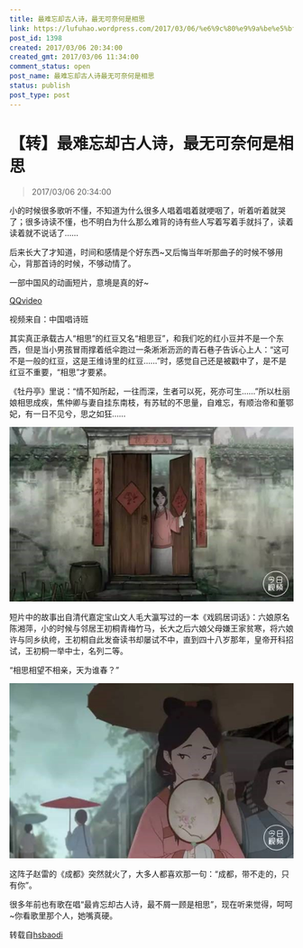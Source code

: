 ```yaml
---
title: 最难忘却古人诗，最无可奈何是相思
link: https://lufuhao.wordpress.com/2017/03/06/%e6%9c%80%e9%9a%be%e5%bf%98%e5%8d%b4%e5%8f%a4%e4%ba%ba%e8%af%97%ef%bc%8c%e6%9c%80%e6%97%a0%e5%8f%af%e5%a5%88%e4%bd%95%e6%98%af%e7%9b%b8%e6%80%9d/
post_id: 1398
created: 2017/03/06 20:34:00
created_gmt: 2017/03/06 11:34:00
comment_status: open
post_name: 最难忘却古人诗最无可奈何是相思
status: publish
post_type: post
---
```


# 【转】最难忘却古人诗，最无可奈何是相思

> 2017/03/06 20:34:00

小的时候很多歌听不懂，不知道为什么很多人唱着唱着就哽咽了，听着听着就哭了；很多诗读不懂，也不明白为什么那么难背的诗有些人写着写着手就抖了，读着读着就不说话了……

后来长大了才知道，时间和感情是个好东西~又后悔当年听那曲子的时候不够用心，背那首诗的时候，不够动情了。

一部中国风的动画短片，意境是真的好~

[QQvideo](https://v.qq.com/iframe/preview.html?vid=g03580c756m&width=500&height=375&auto=0)

视频来自：中国唱诗班

其实真正承载古人“相思”的红豆又名“相思豆”，和我们吃的红小豆并不是一个东西，但是当小男孩冒雨撑着纸伞跑过一条淅淅沥沥的青石巷子告诉心上人：“这可不是一般的红豆，这是王维诗里的红豆……”时，感觉自己还是被戳中了，是不是红豆不重要，“相思”才要紧。

《牡丹亭》里说：“情不知所起，一往而深，生者可以死，死亦可生……”所以杜丽娘相思成疾，焦仲卿与妻自挂东南枝，有苏轼的不思量，自难忘，有顺治帝和董鄂妃，有一日不见兮，思之如狂……

![20170306-203400-0001](/assets/images/20170306-203400-0001.jpg)

短片中的故事出自清代嘉定宝山文人毛大瀛写过的一本《戏鸥居词话》：六娘原名陈湘萍，小的时候与邻居王初桐青梅竹马，长大之后六娘父母嫌王家贫寒，将六娘许与同乡纨绔，王初桐自此发奋读书却屡试不中，直到四十八岁那年，皇帝开科招试，王初桐一举中士，名列二等。

“相思相望不相亲，天为谁春？”

![20170306-203400-0002](/assets/images/20170306-203400-0002.jpg)

这阵子赵雷的《成都》突然就火了，大多人都喜欢那一句：“成都，带不走的，只有你”。

很多年前也有歌在唱“最肯忘却古人诗，最不屑一顾是相思”，现在听来觉得，呵呵~你看歌里那个人，她嘴真硬。

转载自[hsbaodi](http://www.hsbaodi.com/lsgs/20170303/1541768.html)
